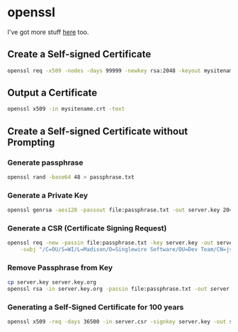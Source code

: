 # openssl
I've got more stuff [here](https://github.com/jspyeatt/dev-notes/blob/master/security-notes.md) too.

## Create a Self-signed Certificate
```bash
openssl req -x509 -nodes -days 99999 -newkey rsa:2048 -keyout mysitename.key -out mysitename.crt
```
## Output a Certificate
```bash
openssl x509 -in mysitename.crt -text
```
## Create a Self-signed Certificate without Prompting
### Generate passphrase
```bash
openssl rand -base64 48 > passphrase.txt
```
### Generate a Private Key
```bash
openssl genrsa -aes128 -passout file:passphrase.txt -out server.key 2048
```

### Generate a CSR (Certificate Signing Request)
```bash
openssl req -new -passin file:passphrase.txt -key server.key -out server.csr \
    -subj "/C=OU/S=WI/L=Madison/O=Singlewire Software/OU=Dev Team/CN=jspyeatt.qadev.singlewire.com"
```

### Remove Passphrase from Key
```bash
cp server.key server.key.org
openssl rsa -in server.key.org -passin file:passphrase.txt -out server.key
```

### Generating a Self-Signed Certificate for 100 years
```bash
openssl x509 -req -days 36500 -in server.csr -signkey server.key -out server.crt
```
